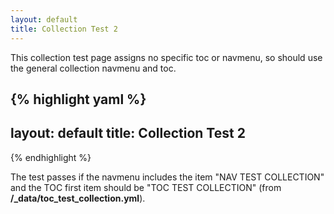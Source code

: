 ```yaml
---
layout: default
title: Collection Test 2
---
```


This collection test page assigns no specific toc or navmenu, so should use the general collection navmenu and toc.

{% highlight yaml %}
---
layout: default
title: Collection Test 2
---
{% endhighlight %}

The test passes if the navmenu includes the item "NAV TEST COLLECTION" and the TOC first item should be "TOC TEST COLLECTION" (from **/_data/toc_test_collection.yml**).




